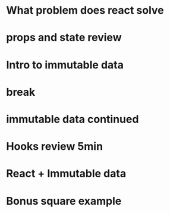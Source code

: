 # What problem does react solve

# props and state review

# Intro to immutable data 

# break

# immutable data continued

# Hooks review 5min

# React + Immutable data

# Bonus square example

